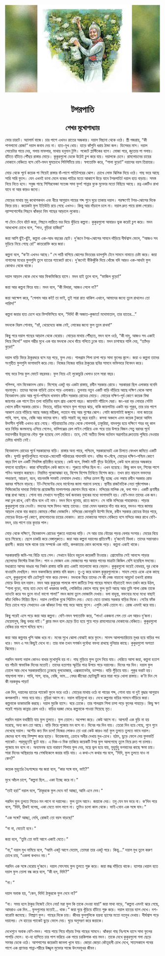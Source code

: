 <div align=center> <img src="../../metadata/images/rabibasariya/টগরপাতি.jpg" align="center" ></div>
<h1 align=center>টগরপাতি</h1>
<h2 align=center>শেখর মুখোপাধ্যায়</h2>
ভোর চারটে। অ্যালার্ম বাজে। চার পাশে এখনও রাতের অন্ধকার। দয়াল বিছানা থেকে ওঠে। স্ত্রী গজরায়, “কী পাগলামো রোজ!” দয়াল জবাব দেয় না। হাত-মুখ ধোয়। হাড়ে কাঁপুনি ধরায় ঠান্ডা জল। ডিসেম্বর মাস। দয়াল সোয়েটার গায়ে দেয়, গলায় মাফলার, মাথায় হনুমান টুপি। পকেটে প্লাস্টিকের ব্যাগ। মোজা পরে, জুতোয় পা গলায়। হাঁটতে হাঁটতে পৌঁছয় রাস্তার মোড়ে। কুকুরগুলো ডেকে উঠেই চুপ করে যায়। দয়ালকে চেনে। রামলোচনের চায়ের দোকানে বেঞ্চিতে বসে বেণি-মদন ঘুমচোখে পিটপিটিয়ে চায়। স্বগতোক্তি করে, “শালা বুড়ো!” দয়ালের বয়স তিয়াত্তর।<br> <br>মোড় থেকে পূর্বে কয়েক পা গিয়েই রাস্তার বাঁ-পাশে পাতিটগরের ঝোপ। চোখে লোভ ঝিলিক দিয়ে ওঠে। গাছ ভরে আছে সারি সারি ফুলে। যেন এখনই ডানা মেলে বকের পাতির মতো আকাশে উড়ে যাবে টগরপাতি! দয়াল হাত বাড়ায়। সমস্ত নিয়ে নিতে হবে। সবুজ গাছে শিশিরভেজা সতেজ সাদা ফুল! পান্নার বুকে মুক্তোর মতো বিছিয়ে আছে। রত্ন একটিও রাখা যাবে না আর কারও জন্যে।<br> <br>মোড়ের মাথায় মৃদু কথোপকথন এবং ধীরে আগুয়ান পায়ের শব্দ শুনে ঘুরে তাকায় দয়াল। পরক্ষণেই টগর-ঝোপের দিকে ফিরে চায়। কয়েকটা ফুল ইতিউতি রয়ে গেছে এখনও। কিন্তু আর দাঁড়ালে চলে না। দয়াল দ্রুত পায়ে রাস্তা পেরোয়। ল্যাম্পপোস্টের পিছনে ঝাঁকড়া নিম গাছের আড়ালে লুকোয়।<br> <br>পা টেনে টেনে হাঁটে জয়া, পিছনে লাঠিতে ভর দিয়ে খুঁড়িয়ে কল্পনা। কুকুরগুলো আবারও ভুক করেই চুপ করে। মদন আধখোলা চোখে বলে, “লাও, বুড়িরা হাজির!”<br> <br>জয়া আশি ছুঁই-ছুঁই, কল্পনা এক-আধ বছরের ছোট। দু’জনে টগর-ঝোপের সামনে দাঁড়িয়ে দীর্ঘশ্বাস ফেলে, “আজও সব মুড়িয়ে নিয়ে গেছে রে!” কাতরোক্তি করে জয়া।<br> <br>কল্পনা বলে, “ক’টা এখনও আছে।” সে লাঠি বাগিয়ে ঝোপের ভিতরের ডালগুলি টেনে সামনে নামাতে চেষ্টা করে। জয়া নাগালের মধ্যের ফুলগুলি তুলে হাতের প্যাকেটে রাখে। দু’জনেই উঁকিঝুঁকি দিয়ে খোঁজে যদি আরও এক-আধটা ফুল কোথাও থেকে থাকে।<br> <br>দয়াল আড়াল থেকে দেখে আর ফিকফিকিয়ে হাসে। মদন হাই তুলে বলে, “ফাজিল বুড়ো!”<br> <br>জয়া আর কল্পনা ফিরে যায়। মদন বলে, “কী দিদারা, আজও পেলে না?”<br> <br>জয়া আক্ষেপ করে, “পেলাম আর কই! তা ভাই, তুই সারা রাত থাকিস এখানে, আমাদের জন্যে তুলে রাখলেও তো পারিস!”<br> <br>কল্পনা জয়ার হাত চেপে ধরে ফিসফিসিয়ে বলে, “দিদি! কী অজাত-কুজাত! মদোমাতাল, তার হাতের…”<br> <br>মদনকে বিরস শোনায়, “হ্যাঁ, খেয়েদেয়ে কাজ নেই, লোকের জন্যে ফুল তুলে রাখব!”<br> <br>কিছু পরে দয়াল গাছের আড়াল থেকে বেরোয়। মোড়ের মাথায় পৌঁছতে, মদন বলে ওঠে, “কী দাদু, আজও সব একাই লিয়ে লিলে!” দয়াল গম্ভীর মুখে এক বার মদনকে দেখে বাঁয়ে গলিতে ঢুকে যায়। মদন চাপাস্বরে গালি দেয়, “ত্যাঁদড় বুড়ো!”<br> <br>দয়াল বাড়ি ফিরে ঠাকুরঘরে বসে মন্ত্র পড়ে, ফুল দেয়। শালগ্রাম শিলা চাপা পড়ে সাদা ফুলের স্তূপে। জয়া ও কল্পনা তাদের সংগৃহীত ফুলগুলি ভাগাভাগি করে নেয়। নিজের নিজের বাড়ির ঠাকুরের ছবির সামনে ভক্তিভরে নিবেদন করে।<br> <br>গাছ ভরে টগর ফুল ফোটে বছরভর। ফুল নিয়ে এই লুকোচুরি খেলাও চলে সারা বছর।<br> <br>গলিপথ, নাম বিবেকানন্দ রোড। মিশেছে একটু বড় একটা রাস্তায়, রথীন সরকার রোডে। সরকাররা ছিল এলাকার বনেদি বড়মানুষ। তাদের অনেক বাড়িই চোখে পড়ে এলাকায়। তুলনায় নতুন একটি বাড়ি দাঁড়িয়ে আছে দক্ষিণ থেকে আসা বিবেকানন্দ রোড আর পূর্বে-পশ্চিমে ধাবমান রথীন সরকার রোডের মোড়ে। মোড়ের দক্ষিণ-পূর্ব কোণে কয়েক বিঘা জায়গার এক পাশে তিন তলা বাড়িটির বয়স প্রায় একশো বছর। জায়গাটা পাঁচিলে ঘেরা। জং-ধরা বড় লোহার গেটটা খোলে রথীন সরকার রোডে। ভিতরে, বাড়ির সামনে ফুল গাছের ঝাড়, বাকি জায়গাটায় একটা বড় পুকুর, তার চার পাশে আকাশ চেয়ে দাঁড়িয়ে আছে অজস্র মহীরুহ, লতানে গাছ আর গুল্মের ঝোপ। গোটা জায়গাটাই জঙ্গুলে। নানা জাতের পাখি, সাপ, ব্যাঙ, বেজি আর ভামের বাস। বাড়ি সারাই বহু বছর হয়নি। কসবা অঞ্চলে এমন কয়েক টুকরো আদিম উদাসীন পৃথিবী এখনও রয়ে গেছে। গড়িয়াহাটের মোড় থেকে গোলপার্ক, ঢাকুরিয়া, যাদবপুর হয়ে দক্ষিণে শহর বহু কাল ধরে নিবিড় জনঘনত্বে এগিয়ে গেলেও, বালিগঞ্জের রেল লাইন পেরিয়ে এবং পরে তার উপরে বিজন সেতু বরাবর পূর্বে মহানগরীর উন্নয়নের দৌড় শুরু হয়েছে বেশ দেরিতে। তবে, সেই অতীত বিলম্ব বর্তমান অগ্রগতির দ্রুততায় পুষিয়ে নেওয়ার চেষ্টায় খামতি নেই।<br> <br>বিবেকানন্দ রোডের পূর্বে সরকারদের বাড়ি। রাস্তার অন্য পারে, পশ্চিমে, সরকারদেরই এক চিলতে বেদখল জমিতে একটি বস্তি। ঘুপচি ঝুপড়িগুলিতে পনেরো-ষোলোটি পরিবারের গাদাগাদি বাস। বস্তির গা-ঘেঁষে, মোড়ের দক্ষিণ-পশ্চিম কোণে বছর বিশ হল একটি শিবলিঙ্গ প্রতিষ্ঠিত হয়েছে। কেউ বলে, লিঙ্গটা মাটি ফুঁড়ে উঠেছিল, কেউ বলে রাতের অন্ধকারে বসানো হয়েছিল। কারা বসিয়েছিল কেউ জানে না। শুরুতে মন্দির ছিল না। এখন হয়েছে। কিছু কাল হল, শিবের পাশে শনিও অবস্থান করছেন। নিয়মিত পুজোআচ্চা হয়, বিশেষ বিশেষ তিথিতে বিশেষ করে। তখন রাত বাড়লে ভক্তদের পদচারণা, আচরণ, বচন, বাচনভঙ্গি সমস্তই বেসামাল দেখায়। মন্দির ক্রমশ উঁচু হচ্ছে এবং লম্বায় রথীন সরকার রোড বরাবর পশ্চিমে বাড়ছে। ইট-সিমেন্টের দেহে মার্বেলের জামা পরানো চলছে। স্থানীয় রাজনৈতিক নেতা পৃষ্ঠপোষক। সিন্ডিকেটের দাদারা নির্মাণের প্রয়োজনীয় মালমশলার জোগান দিয়ে থাকে। মন্দিরের মালিক কে, বলা শক্ত। একটি প্রণামীর বাক্স রাখা আছে। শোনা যায় সেখানে সংগৃহীত অর্থ জনাকয় যুবকের মধ্যে ভাগাভাগি হয়। বেণি-মদন তাদের এক জন। লম্বা চুল রাখে, বেণি বাঁধে বলে ওই নাম। মদন দিনে ঘুমোয়, রাতে জাগে। সে নাকি মন্দিরের পাহারাদার। পাড়ার কুকুরগুলো তার নেওটা। মদনের সঙ্গে মিলও আছে তাদের। তারা যেমন দরকারে দাঁত বার করে, মদনও পারে জামার আড়াল থেকে বার করতে কোমরে গোঁজা ভোজালি। মন্দিরের কোনাকুনি উল্টো দিকে, রথীন সরকার রোডের উত্তর পারে, মোড়ের উত্তর-পূর্ব কোণে, রামলোচনের চায়ের দোকান। রাতে দোকানের সামনে বেঞ্চিতে বসে মন্দিরে নজর রাখে বেণি-মদন, চার পাশে তার কুত্তার পাল।<br> <br>মোড় থেকে দক্ষিণে, বিবেকানন্দ রোডের শুরুতে দয়ালের বাড়ি। সে আর তার বৌয়ের পড়ন্ত বেলার সংসার। মেয়ের বিয়ে হয়ে গিয়েছে। ছেলে চাকরি করে বেঙ্গালুরুতে। জয়া আর কল্পনা দয়ালের প্রতিবেশী। দু’জনেই বিধবা। তাদের সন্তানরাও প্রবাসী। জয়ার সঙ্গে থাকে তার সম্পর্কে এক নাতি, কলকাতার কোন কলেজে পড়ে। কল্পনা একাই থাকে।<br> <br>সরকারবাড়ি জমি-সহ বিক্রি হয়ে গেল। সেখানে উঠবে বহুতল কয়েকটি টাওয়ার। প্রোমোটার সেই আনন্দে পাড়ার ছেলেদের ফিস্টের টাকা দিল। পান ও ভোজন এবং ভোজনের পর আবার পানের মাত্রাটা কিঞ্চিৎ বেশি হয়েছিল মদনের। মধ্যরাতে আসর ভাঙার পর নির্জন রাস্তায় বাকি রাত একাই মাতলামো করে বেড়াল। কুকুরগুলো ভয়েই বোধহয়, দূর থেকে বাওয়ালি দেখছিল। মদন ভকভকিয়ে রাস্তায় বমি করল। তু-তু করে ডাকল কুকুরগুলোকে। সাহস পেয়ে একে একে কাছে এসে, কুকুরগুলো বমি চেটেপুটে সাফ করে ফেলল। মদনকে ঘিরে তাদের সে কী লেজ নাচানো আহ্লাদ! তখনই রাস্তার মোড়ে উদয় হল দয়াল। মদন আর কুকুরের পালকে পাশ কাটিয়ে টগর গাছের সামনে দাঁড়াতেই মদন তর্জন করে উঠল, “শালা বুড়ো, গাছে হাত দেবে না! খবরদার বলছি, পোকিতির কোলে গাছে ফুল ফুটে আছে আর তুমি শালা রোজ তাকে ন্যাংটো করে সব তুলে নাও! ভাগো শালা!” মদন জামা তুলে ভোজালি দেখায়। বলা বাহুল্য, বক্তব্যের মধ্যে মধ্যে বাছাই কাঁচা খিস্তিও মিশ্রিত ছিল। দয়াল বেগতিক বুঝে পিঠটান দেয়। যেতে যেতে তাকায় সরকার বাড়ির দিকে। গেটের ফাঁক দিয়ে চোখে পড়ে সেখানেও এক ঝাঁকড়া টগর গাছ ভরে আছে ফুলে। এগুলি কেউ তোলে না। রোজ এমনই ঝরে যায়।<br> <br>কিছু পরেই এসে পড়ে জয়া আর কল্পনা। বেণি-মদন স্বগতোক্তি করে, “লাও! একজনা গেল তো এল আরও দু’জনা। মেয়েমানুষ, কিছু বলার নাই।” ক্লান্ত মদন হাল ছেড়ে চিত হয়ে শুয়ে পড়ে রামলোচনের দোকানের বেঞ্চিতে। কুকুরগুলো বেঞ্চির চার পাশে ঘনিয়ে বসে।<br> <br>জয়া আর কল্পনার খুশি আজ ধরে না। মনের সুখে ঝোলা বোঝাই করে ফুলে। সানন্দ আলাপচারিতায় মুখর হয়ে বাড়ির পথ ধরে। মদন এ সব কিছুই দেখে না। তার নাক তখন সগর্জন দুর্বোধ্য বক্তব্য রাখছে দুনিয়ার কাছে। কুকুরগুলো অগত্যা ঝিমোয়।<br> <br>পরদিন অবশ্য দয়াল কোনও বাধার মুখোমুখি হয় না। গাছ মুড়িয়ে ফুল তুলে নিয়ে যায়। দেরিতে আসা জয়া, কল্পনা হতাশ হয় পাঁচটা স্বাভাবিক দিনের মতোই। তাদের হতাশায় স্ফূর্তির পাত্র উপচে পড়ে দয়ালের। দিনের পর দিন। দয়াল ফুল তোলে আর দেখে সরকারবাড়িতে ঢুকেছে বুলডোজার, এক্সক্যাভেটর, ডাম্পার। বাড়ি গুঁড়িয়ে যায়। পুকুর ভরাট হয়। গাছপালা সাফ। পাখি, সাপ, ব্যাঙ, বেজি, ভাম... বেঘর জীবেরা ছোটাছুটি করে মারা পড়ে খোলা রাস্তায়। ক’টা দিন সে কী নরককুণ্ড পাড়া!<br> <br>এক দিন, দয়ালের হাতের প্যাকেট ফুলে ভরে ওঠে। মোড়ের মাথায় ওঠে না পায়ের শব্দ, শোনা যায় না দুই বৃদ্ধার আগুয়ান কলকলানি। সময় বয়ে যায়। বুড়িরা আসে না। দয়াল বাড়িমুখো হয়। দেখে কল্পনার বাড়ির সামনে দাঁড়িয়ে জয়া। কল্পনাকে ডাকাডাকি করছে। দয়াল মুচকি হাসে। ঘরে ঢোকে। তার শালগ্রাম শিলা চাপা পড়ে ফুলের পাহাড়ে। কিছু ক্ষণ পরেই পাড়ায় কান্নার রোল ওঠে। বাড়ির দরজা ভেঙে কল্পনাকে পাওয়া গিয়েছে মৃত।<br> <br>পরদিন দয়াল যথারীতি যায় ফুল তুলতে। ফুল তোলে। অপেক্ষা করে। কেউ আসে না। আশ্চর্য! এক বুড়ি না হয় মরেছে, অন্য জন তো আছে। বাড়ি ফিরে পুজোয় মন বসে না। দিনের পর দিন যায়। তেরো দিন হয়ে গেছে, গুনে গুনে দেখেছে দয়াল। অশৌচ কত দিন চলে! নিজের লোকও তো ওরা কেউ কারও নয়! ফুল তুলতে তুলতে ভাবে দয়াল। জেদের বশে গাছ নিষ্পুষ্প করে ছাড়ে। উত্তেজনায়, ক্রোধে অধীর দেখায় মুখ-চোখ। হঠাৎ, ছুড়ে ফেলে দেয় ফুলভর্তি প্যাকেট। পরমুহূর্তেই ছুটে যায়। এ দিক-ও দিক তাকিয়ে কয়েকটি টগর ফুল আলগোছে তুলে নিয়ে দ্রুত পা চালায়। পুজোয় মন বসে না। অন্যমনস্ক হয়ে নারায়ণ শিলায় ফুল দেয়, মন্ত্রে ভুল হয়ে যায়, মুহুর্মুহু ভগবানের কাছে ক্ষমা চায়। সারা দিনের অস্থিরতার পর শেষবিকেলে জয়ার বাড়ি যায়। এ কথা-সে কথার পর বলে, “দিদি, ফুল তুলতে যাও না কেন?”<br> <br>কয়েক মুহূর্তের নৈঃশব্দ্যের পর জয়া বলে, “কার সঙ্গে যাব, ভাই?”<br> <br>মুখে আঁচল চাপে, “কল্পনা ছিল… একা ইচ্ছে করে না।”<br> <br>“তাই হয়!” দয়াল বলে, “ঠাকুরকে ফুল দেবে না! আচ্ছা, আমি এনে দেব।”<br> <br>পরদিন ফুল তুলতে গিয়েও মন লাগে না দয়ালের। ফুল তুলে আনে। জয়াকে দেয়। তবু যেন মন ভরে না। ক’দিন পরে বলে, “দিদি, ঠিকই বলেছ, একা যেতে ভাল লাগে না। তুমিও চলো কাল থেকে। ভাই-বোন এক সঙ্গে যাব।”<br> <br>“এক সঙ্গে? আচ্ছা, দেখি, রোজই তো বয়স বাড়ছে!”<br> <br>“না না, যেতেই হবে।”<br> <br>জয়া বলে, “তুমি তো ভাই আগে একাই যেতে।”<br> <br>“না,” দয়াল মুখ নামিয়ে বলে, “আমি একটু আগে যেতাম, তোমরা তার একটু পরে। কিন্তু...” দয়াল মুখ তুলে করুণ চোখে চায়, “একলা কখনও নয়।”<br> <br>পরদিন এক সঙ্গে বেরোয় দু’জনে। দয়াল সোৎসাহ ফুল তুলতে শুরু করে। জয়া স্তব্ধ দাঁড়িয়ে থাকে। ব্যাপার খেয়াল হতে দয়াল ফুল তোলা বন্ধ করে বলে, “কী হল, দিদি?”<br> <br>“না।”<br> <br>দয়াল অবাক হয়, “কেন, দিদি! ঠাকুরকে ফুল দেবে না?”<br> <br>“না। সময় হলে ঠাকুর নিজেই টেনে নেয়! মরা ফুল কি তাকে দেওয়া যায়!” জয়া মাথা নাড়ে, “কল্পনা এমনই ঝরে গেছে, আমরাও এক দিন… ফুলগুলোর মতোই… থাক।” জয়া ঘুরে খুঁড়িয়ে হাঁটতে শুরু করে। দয়াল হাতের ব্যাগ দেখে। দশ-বারোটা জমেছে। নিষ্প্রাণ ফুল। গাছের দিকে চায়। জীবন্ত ফুলগুলিকে হন্তব্য ছাগের মতো নতমুখ দেখায়। দীর্ঘশ্বাস পড়ে দয়ালের। সে হাতের প্যাকেট ছুড়ে ফেলে দেয়। ঘুরে অনুসরণ করে জয়াকে।<br> <br>দেখেশুনে অবাক বেণি-মদন। পায়ে পায়ে গিয়ে দাঁড়ায় টগর গাছের সামনে। ঝাঁকড়া গাছ নিঃশব্দে হাসে সাদা ফুলের পাপড়ি মেলে। হা-হা হাসিতে চার পাশ ভরিয়ে এক পায়ে চরকিপাক খায় মদন। তাকে দেখে কুকুরগুলো গলা ছেড়ে সমস্বর ডেকে ওঠে। আশপাশের কয়েকটা জানলা খুলে যায়। জোড়া জোড়া কৌতূহলী চোখ দেখে, সাতসকালে পথের পাশে এক প্রাণবন্ত পান্না-শরীরে উজ্জ্বল মুক্তোর সাজে উৎসবমুখর জীবন।